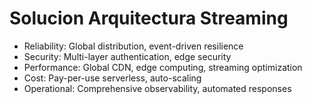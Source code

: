 # Solucion Arquitectura Streaming
- Reliability: Global distribution, event-driven resilience
- Security: Multi-layer authentication, edge security
- Performance: Global CDN, edge computing, streaming optimization
- Cost: Pay-per-use serverless, auto-scaling
- Operational: Comprehensive observability, automated responses